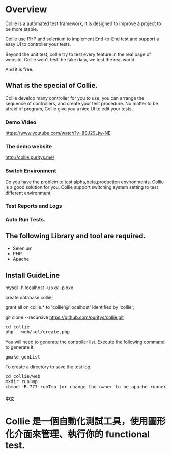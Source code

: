 # Overview
Collie is a automated test framework, it is designed to improve a project to be more stable.

Collie use PHP and selenium to implement End-to-End test and support a easy UI to controller your tests.

Beyond the unit test, collie try to test every feature in the real page of website. Collie won't test the fake data, we test the real world.

And it is free.

## What is the special of Collie.
Collie develop many controller for you to use, you can arrange the sequence of controllers, and create your test procedure.
No matter to be afraid of program, Collie give you a nice UI to edit your tests.

### Demo Video
https://www.youtube.com/watch?v=8SJ29Ljw-NE

### The demo website
http://collie.puritys.me/

### Switch Environment
Do you have the problem to test alpha,beta,production environments. Collie is a good solution for you.
Collie support switching system setting to test different environment.

### Test Reports and Logs


### Auto Run Tests.



## The following Library and tool are required.
* Selenium
* PHP
* Apache


## Install GuideLine
mysql -h localhost -u xxx -p xxx

create database collie;

grant all on collie.* to 'collie'@'localhost' identified by 'collie';

git clone --recursive https://github.com/puritys/collie.git
<pre>
cd collie 
php   web/sql/create.php
</pre>

You will need to generate the controller list. Execute the following command to generate it.

<pre>gmake genList</pre>

To create a directory to save the test log.
<pre>
cd collie/web
mkdir runTmp
chmod -R 777 runTmp (or change the owner to be apache runner)
</pre>

#### 中文 ####

# Collie 是一個自動化測試工具，使用圖形化介面來管理、執行你的 functional test.







